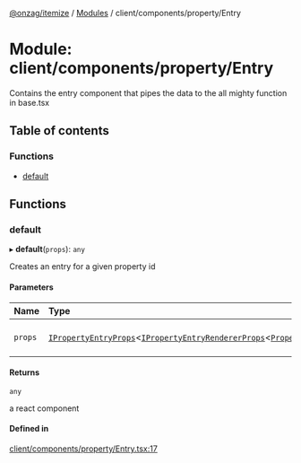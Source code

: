 [@onzag/itemize](../README.md) / [Modules](../modules.md) / client/components/property/Entry

# Module: client/components/property/Entry

Contains the entry component that pipes the data to the all mighty function
in base.tsx

## Table of contents

### Functions

- [default](client_components_property_Entry.md#default)

## Functions

### default

▸ **default**(`props`): `any`

Creates an entry for a given property id

#### Parameters

| Name | Type | Description |
| :------ | :------ | :------ |
| `props` | [`IPropertyEntryProps`](../interfaces/client_components_property_base.IPropertyEntryProps.md)<[`IPropertyEntryRendererProps`](../interfaces/client_internal_components_PropertyEntry.IPropertyEntryRendererProps.md)<[`PropertyDefinitionSupportedType`](base_Root_Module_ItemDefinition_PropertyDefinition_types.md#propertydefinitionsupportedtype)\>\> | the props for the entry |

#### Returns

`any`

a react component

#### Defined in

[client/components/property/Entry.tsx:17](https://github.com/onzag/itemize/blob/a24376ed/client/components/property/Entry.tsx#L17)
